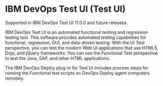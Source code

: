# IBM DevOps Test UI (Test UI)

Supported in IBM DevOps Test UI 11.0.0 and future releases.

IBM DevOps Test UI is an automated functional testing and regression testing tool. This software provides automated testing capabilities for functional, regression, GUI, and data-driven testing. With the UI Test perspective, you can test the modern Web UI applications that use HTML5, Dojo, and jQuery frameworks. You can use the Functional Test perspective to test the Java, SAP, and other HTML applications.

The IBM DevOps Deploy plug-in for Test UI includes process steps for running the Functional test scripts on DevOps Deploy agent computers remotely.
